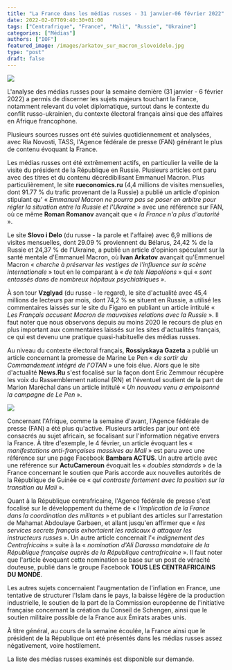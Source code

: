 ```yaml
---
title: "La France dans les médias russes - 31 janvier-06 février 2022"
date: 2022-02-07T09:40:30+01:00
tags: ["Centrafrique", "France", "Mali", "Russie", "Ukraine"]
categories: ["Médias"]
authors: ["IOF"]
featured_image: /images/arkatov_sur_macron_slovoidelo.jpg
type: "post"
draft: false
---
```


![](/images/arkatov_sur_macron_slovoidelo.jpg)

L'analyse des médias russes pour la semaine dernière (31 janvier - 6 février 2022) a permis de discerner les sujets majeurs touchant la France, notamment relevant du volet diplomatique, surtout dans le contexte du conflit russo-ukrainien, du contexte électoral français ainsi que des affaires en Afrique francophone.

Plusieurs sources russes ont été suivies quotidiennement et analysées, avec Ria Novosti, TASS, l'Agence fédérale de presse (FAN) générant le plus de contenu évoquant la France.

Les médias russes ont été extrêmement actifs, en particulier la veille de la visite du président de la République en Russie. Plusieurs articles ont paru avec des titres et du contenu décrédibilisant Emmanuel Macron. Plus particulièrement, le site **rueconomics.ru** (4,4 millions de visites mensuelles, dont 91.77 % du trafic provenant de la Russie) a publié un article d'opinion stipulant qu' « *Emmanuel Macron ne pourra pas se poser en arbitre pour régler la situation entre la Russie et l'Ukraine* » avec une référence sur FAN, où ce même **Roman Romanov** avançait que « *la France n'a plus d'autorité* ».

Le site **Slovo i Delo** (du russe - la parole et l'affaire) avec 6,9 millions de visites mensuelles, dont 29.09 % proviennent du Bélarus, 24,42 % de la Russie et 24,37 % de l'Ukraine, a publié un article d'opinion spéculant sur la santé mentale d'Emmanuel Macron, où **Ivan Arkatov** avançait qu'Emmenuel Macron « *cherche à préserver les vestiges de l'influence sur la scène internationale* » tout en le comparant à « *de tels Napoléons* » qui « *sont entassés dans de nombreux hôpitaux psychiatriques* ».

À son tour **Vzglyad** (du russe - le regard), le site d'actualité avec 45,4 millions de lecteurs par mois, dont 74,2 % se situent en Russie, a utilisé les commentaires laissés sur le site du Figaro en publiant un article intitulé « *Les Français accusent Macron de mauvaises relations avec la Russie* ». Il faut noter que nous observons depuis au moins 2020 le recours de plus en plus important aux commentaires laissés sur les sites d'actualités français, ce qui est devenu une pratique quasi-habituelle des médias russes.

Au niveau du contexte électoral français, **Rossiyskaya Gazeta** a publié un article concernant la promesse de Marine Le Pen « *de sortir du Commandement intégré de l'OTAN* » une fois élue. Alors que le site d'actualité **News.Ru** s'est focalisé sur la façon dont Eric Zemmour récupère les voix du Rassemblement national (RN) et l'éventuel soutient de la part de Marion Maréchal dans un article intitulé « *Un nouveau venu a empoisonné la campagne de Le Pen* ».

![](/images/manifestation_antifrancaise_mali_riafan.jpg)

Concernant l'Afrique, comme la semaine d'avant, l'Agence fédérale de presse (FAN) a été plus qu'active. Plusieurs articles par jour ont été consacrés au sujet africain, se focalisant sur l'information négative envers la France. À titre d'exemple, le 4 février, un article évoquant les « *manifestations anti-françaises massives au Mali* » est paru avec une référence sur une page Facebook **Bambara ACTUS**. Un autre article avec une référence sur **ActuCameroun** évoquait les « *doubles standards* » de la France concernant le soutien que Paris accorde aux nouvelles autorités de la République de Guinée ce « *qui contraste fortement avec la position sur la transition au Mali* ».

Quant à la République centrafricaine, l'Agence fédérale de presse s'est focalisé sur le développement du thème de « *l'implication de la France dans la coordination des militants* » et publiant des articles sur l'arrestation de Mahamat Abdoulaye Garbaen, et allant jusqu'en affirmer que « *les services secrets français exhortaient les radicaux à attaquer les instructeurs russes* ». Un autre article concernait l'« *indignement des Centrafricains* » suite à la « *nomination d'Ali Darassa mandataire de la République française auprès de la République centrafricaine* ». Il faut noter que l'article évoquant cette nomination se base sur un post de véracité douteuse, publié dans le groupe Facebook **TOUS LES CENTRAFRICAINS DU MONDE**.

Les autres sujets concernaient l'augmentation de l'inflation en France, une tentative de structurer l'Islam dans le pays, la baisse légère de la production industrielle, le soutien de la part de la Commission européenne de l'initiative française concernant la création du Conseil de Schengen, ainsi que le soutien militaire possible de la France aux Émirats arabes unis.

À titre général, au cours de la semaine écoulée, la France ainsi que le président de la République ont été présentés dans les médias russes assez négativement, voire hostilement.

La liste des médias russes examinés est disponible sur demande.